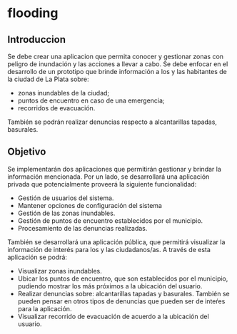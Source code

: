 # flooding

## Introduccion

Se debe crear una aplicacion que permita conocer y gestionar zonas con peligro de inundación y las acciones a llevar a cabo. Se debe enfocar en el desarrollo de un prototipo que brinde información a los
y las habitantes de la ciudad de La Plata sobre:
- zonas inundables de la ciudad;
- puntos de encuentro en caso de una emergencia;
- recorridos de evacuación.

También se podrán realizar denuncias respecto a alcantarillas tapadas, basurales.

## Objetivo

Se implementarán dos aplicaciones que permitirán gestionar y brindar la información mencionada. Por un lado, se desarrollará una aplicación privada que potencialmente proveerá la siguiente funcionalidad:
- Gestión de usuarios del sistema.
- Mantener opciones de configuración del sistema
- Gestión de las zonas inundables.
- Gestión de puntos de encuentro establecidos por el municipio.
- Procesamiento de las denuncias realizadas.

También se desarrollará una aplicación pública, que permitirá visualizar la información de interés para los y las ciudadanos/as. A través de esta aplicación se podrá:
- Visualizar zonas inundables.
- Ubicar los puntos de encuentro, que son establecidos por el municipio, pudiendo mostrar los más próximos a la ubicación del usuario.
- Realizar denuncias sobre: alcantarillas tapadas y basurales. También se pueden pensar en otros tipos de denuncias que pueden ser de inteŕes para la aplicación.
- Visualizar recorrido de evacuación de acuerdo a la ubicación del usuario.

